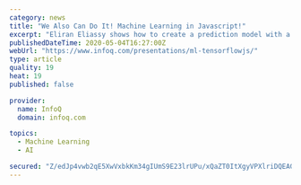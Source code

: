 ```yaml
---
category: news
title: "We Also Can Do It! Machine Learning in Javascript!"
excerpt: "Eliran Eliassy shows how to create a prediction model with a web application using TensorFlow.js and other deep learning tools that can run in the browser."
publishedDateTime: 2020-05-04T16:27:00Z
webUrl: "https://www.infoq.com/presentations/ml-tensorflowjs/"
type: article
quality: 19
heat: 19
published: false

provider:
  name: InfoQ
  domain: infoq.com

topics:
  - Machine Learning
  - AI

secured: "Z/edJp4vwb2qE5XwVxbkKm34gIUmS9E23lrUPu/xQaZT0ItXgyVPXlriDQEAGK6mzvHSJru6sNR8LX2sNZPc0OpTdE1qbbbsI/5aZbdWx6cCuHMMgclYmCJg9MN65ae++G6YOytoEqTTSszzQvInmk0oPB1F0MEdcLwTv4hGZpg8MU3yiMYjdbOopF2RwtRhBv1n/q35n7tmsmWwyOHj95noWuTC6w0krYLPhBr01OT2qcBH7avqo4+WNb3fph9bOqri+aImEZi4ordgr5QDpyt1xXzcGC8zKqTiLWuwUnn/fonIetv3fQWlVGhU4yvs;NX5Q5YJcthLL3ipoOWW8oA=="
---
```


